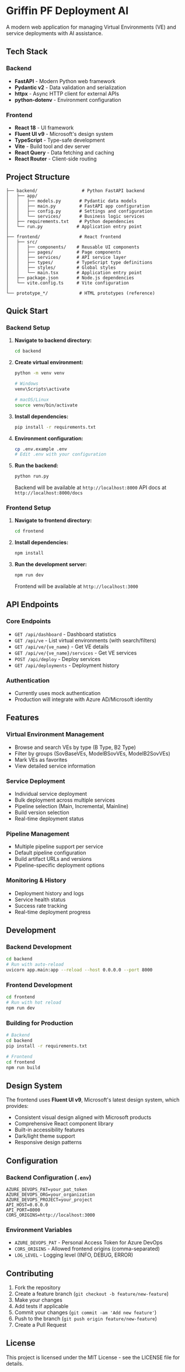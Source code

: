 # Griffin PF Deployment AI

A modern web application for managing Virtual Environments (VE) and service deployments with AI assistance.

## Tech Stack

### Backend
- **FastAPI** - Modern Python web framework
- **Pydantic v2** - Data validation and serialization
- **httpx** - Async HTTP client for external APIs
- **python-dotenv** - Environment configuration

### Frontend  
- **React 18** - UI framework
- **Fluent UI v9** - Microsoft's design system
- **TypeScript** - Type-safe development
- **Vite** - Build tool and dev server
- **React Query** - Data fetching and caching
- **React Router** - Client-side routing

## Project Structure

```
├── backend/                 # Python FastAPI backend
│   ├── app/
│   │   ├── models.py       # Pydantic data models
│   │   ├── main.py         # FastAPI app configuration
│   │   ├── config.py       # Settings and configuration
│   │   └── services/       # Business logic services
│   ├── requirements.txt    # Python dependencies
│   └── run.py             # Application entry point
│
├── frontend/               # React frontend
│   ├── src/
│   │   ├── components/    # Reusable UI components
│   │   ├── pages/         # Page components
│   │   ├── services/      # API service layer
│   │   ├── types/         # TypeScript type definitions
│   │   ├── styles/        # Global styles
│   │   └── main.tsx       # Application entry point
│   ├── package.json       # Node.js dependencies
│   └── vite.config.ts     # Vite configuration
│
└── prototype_*/            # HTML prototypes (reference)
```

## Quick Start

### Backend Setup

1. **Navigate to backend directory:**
   ```bash
   cd backend
   ```

2. **Create virtual environment:**
   ```bash
   python -m venv venv
   
   # Windows
   venv\Scripts\activate
   
   # macOS/Linux
   source venv/bin/activate
   ```

3. **Install dependencies:**
   ```bash
   pip install -r requirements.txt
   ```

4. **Environment configuration:**
   ```bash
   cp .env.example .env
   # Edit .env with your configuration
   ```

5. **Run the backend:**
   ```bash
   python run.py
   ```
   
   Backend will be available at `http://localhost:8000`
   API docs at `http://localhost:8000/docs`

### Frontend Setup

1. **Navigate to frontend directory:**
   ```bash
   cd frontend
   ```

2. **Install dependencies:**
   ```bash
   npm install
   ```

3. **Run the development server:**
   ```bash
   npm run dev
   ```
   
   Frontend will be available at `http://localhost:3000`

## API Endpoints

### Core Endpoints
- `GET /api/dashboard` - Dashboard statistics
- `GET /api/ve` - List virtual environments (with search/filters)
- `GET /api/ve/{ve_name}` - Get VE details
- `GET /api/ve/{ve_name}/services` - Get VE services
- `POST /api/deploy` - Deploy services
- `GET /api/deployments` - Deployment history

### Authentication
- Currently uses mock authentication
- Production will integrate with Azure AD/Microsoft identity

## Features

### Virtual Environment Management
- Browse and search VEs by type (B Type, B2 Type)
- Filter by groups (SovBaseVEs, ModelBSovVEs, ModelB2SovVEs)
- Mark VEs as favorites
- View detailed service information

### Service Deployment
- Individual service deployment
- Bulk deployment across multiple services
- Pipeline selection (Main, Incremental, Mainline)
- Build version selection
- Real-time deployment status

### Pipeline Management
- Multiple pipeline support per service
- Default pipeline configuration
- Build artifact URLs and versions
- Pipeline-specific deployment options

### Monitoring & History
- Deployment history and logs
- Service health status
- Success rate tracking
- Real-time deployment progress

## Development

### Backend Development
```bash
cd backend
# Run with auto-reload
uvicorn app.main:app --reload --host 0.0.0.0 --port 8000
```

### Frontend Development
```bash
cd frontend
# Run with hot reload
npm run dev
```

### Building for Production
```bash
# Backend
cd backend
pip install -r requirements.txt

# Frontend  
cd frontend
npm run build
```

## Design System

The frontend uses **Fluent UI v9**, Microsoft's latest design system, which provides:

- Consistent visual design aligned with Microsoft products
- Comprehensive React component library
- Built-in accessibility features
- Dark/light theme support
- Responsive design patterns

## Configuration

### Backend Configuration (`.env`)
```
AZURE_DEVOPS_PAT=your_pat_token
AZURE_DEVOPS_ORG=your_organization
AZURE_DEVOPS_PROJECT=your_project
API_HOST=0.0.0.0
API_PORT=8000
CORS_ORIGINS=http://localhost:3000
```

### Environment Variables
- `AZURE_DEVOPS_PAT` - Personal Access Token for Azure DevOps
- `CORS_ORIGINS` - Allowed frontend origins (comma-separated)
- `LOG_LEVEL` - Logging level (INFO, DEBUG, ERROR)

## Contributing

1. Fork the repository
2. Create a feature branch (`git checkout -b feature/new-feature`)
3. Make your changes
4. Add tests if applicable
5. Commit your changes (`git commit -am 'Add new feature'`)
6. Push to the branch (`git push origin feature/new-feature`)
7. Create a Pull Request

## License

This project is licensed under the MIT License - see the LICENSE file for details.
